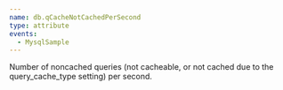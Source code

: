 ```yaml
---
name: db.qCacheNotCachedPerSecond
type: attribute
events:
  - MysqlSample
---
```


Number of noncached queries (not cacheable, or not cached due to the query\_cache\_type setting) per second.